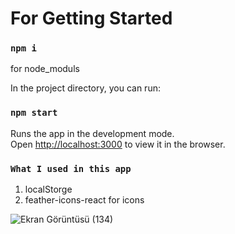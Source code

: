 # For Getting Started

### `npm i`
for node_moduls

In the project directory, you can run:

### `npm start`

Runs the app in the development mode.\
Open [http://localhost:3000](http://localhost:3000) to view it in the browser.



### `What I used in this app`
1) localStorge
2) feather-icons-react for icons

![Ekran Görüntüsü (134)](https://user-images.githubusercontent.com/64332249/120910242-f5b28700-c685-11eb-9a39-a272b54d825f.png)
